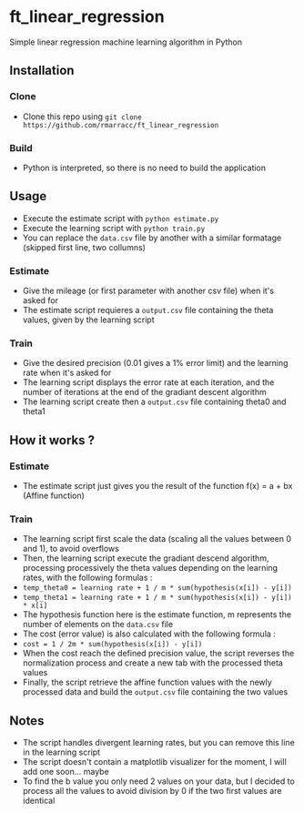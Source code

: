 # ft_linear_regression
Simple linear regression machine learning algorithm in Python

## Installation

### Clone

- Clone this repo using `git clone https://github.com/rmarracc/ft_linear_regression`

### Build

- Python is interpreted, so there is no need to build the application

## Usage

- Execute the estimate script with `python estimate.py`
- Execute the learning script with `python train.py`
- You can replace the `data.csv` file by another with a similar formatage (skipped first line, two collumns)

### Estimate

- Give the mileage (or first parameter with another csv file) when it's asked for
- The estimate script requieres a `output.csv` file containing the theta values, given by the learning script

### Train

- Give the desired precision (0.01 gives a 1% error limit) and the learning rate when it's asked for
- The learning script displays the error rate at each iteration, and the number of iterations at the end of the gradiant descent algorithm
- The learning script create then a `output.csv` file containing theta0 and theta1

## How it works ?

### Estimate

- The estimate script just gives you the result of the function f(x) = a + bx (Affine function)

### Train

- The learning script first scale the data (scaling all the values between 0 and 1), to avoid overflows
- Then, the learning script execute the gradiant descend algorithm, processing processively the theta values depending on the learning rates, with the following formulas :
- `temp_theta0 = learning rate + 1 / m * sum(hypothesis(x[i]) - y[i])`
- `temp_theta1 = learning rate + 1 / m * sum(hypothesis(x[i]) - y[i]) * x[i]`
- The hypothesis function here is the estimate function, m represents the number of elements on the `data.csv` file
- The cost (error value) is also calculated with the following formula :
- `cost = 1 / 2m * sum(hypothesis(x[i]) - y[i])`
- When the cost reach the defined precision value, the script reverses the normalization process and create a new tab with the processed theta values
- Finally, the script retrieve the affine function values with the newly processed data and build the `output.csv` file containing the two values

## Notes

- The script handles divergent learning rates, but you can remove this line in the learning script
- The script doesn't contain a matplotlib visualizer for the moment, I will add one soon... maybe
- To find the b value you only need 2 values on your data, but I decided to process all the values to avoid division by 0 if the two first values are identical
